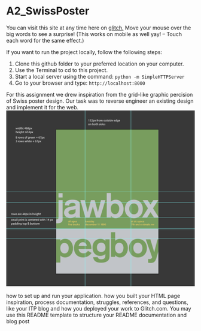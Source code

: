 # A2_SwissPoster

You can visit this site at any time here on [glitch.](https://pruitt-a2-swissposter.glitch.me)
Move your mouse over the big words to see a surprise!
(This works on mobile as well yay! – Touch each word for the same effect.)

If you want to run the project locally, follow the following steps:

1. Clone this github folder to your preferred location on your computer. 
2. Use the Terminal to cd to this project. 
3. Start a local server using the command: ```python -m SimpleHTTPServer```
4. Go to your browser and type: ```http://localhost:8000```

For this assignment we drew inspiration from the grid-like graphic percision of Swiss poster design. Our task was to reverse engineer an existing design and implement it for the web.
![picture of original poster with guide lines](https://github.com/mayapruitt/A2_SwissPoster/blob/master/documentation/original_reverseEngineering.png)

how to set up and run your application.
how you built your HTML page
inspiration, process documentation, struggles, references, and questions, like your ITP blog
and how you deployed your work to Glitch.com.
You may use this README template to structure your README documentation and blog post